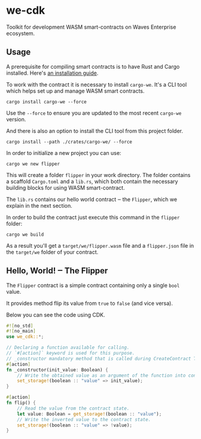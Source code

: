 # we-cdk

Toolkit for development WASM smart-contracts on Waves Enterprise ecosystem.

## Usage

A prerequisite for compiling smart contracts is to have Rust and Cargo installed. Here's [an installation guide](https://doc.rust-lang.org/cargo/getting-started/installation.html).

To work with the contract it is necessary to install `cargo-we`. It's a CLI tool which helps set up and manage WASM smart contracts.

```
cargo install cargo-we --force
```

Use the `--force` to ensure you are updated to the most recent `cargo-we` version.

And there is also an option to install the CLI tool from this project folder.

```
cargo install --path ./crates/cargo-we/ --force
```

In order to initialize a new project you can use:

```
cargo we new flipper
```

This will create a folder `flipper` in your work directory.
The folder contains a scaffold `Cargo.toml` and a `lib.rs`, which both contain the necessary building blocks for using WASM smart-contract.

The `lib.rs` contains our hello world contract ‒ the `Flipper`, which we explain in the next section.

In order to build the contract just execute this command in the `flipper` folder:
```
cargo we build
```

As a result you'll get a `target/we/flipper.wasm` file and a `flipper.json` file in the `target/we` folder of your contract.

## Hello, World! ‒ The Flipper

The `Flipper` contract is a simple contract containing only a single `bool` value.

It provides method flip its value from `true` to `false` (and vice versa).

Below you can see the code using CDK.

```rust
#![no_std]
#![no_main]
use we_cdk::*;

// Declaring a function available for calling.
// `#[action]` keyword is used for this purpose.
// _constructor mandatory method that is called during CreateContract Transaction.
#[action]
fn _constructor(init_value: Boolean) {
    // Write the obtained value as an argument of the function into contract state.
    set_storage!(boolean :: "value" => init_value);
}

#[action]
fn flip() {
    // Read the value from the contract state.
    let value: Boolean = get_storage!(boolean :: "value");
    // Write the inverted value to the contract state.
    set_storage!(boolean :: "value" => !value);
}
```
